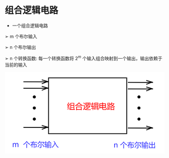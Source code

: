 # 组合逻辑电路

- 一个组合逻辑电路 

➢ m 个布尔输入 

➢ n 个布尔输出 

➢ n 个转换函数: 每一个转换函数将 $2^m$ 个输入组合映射到一个输出，输出依赖于当前的输入

![image-20230604171640319](组合逻辑电路.assets/image-20230604171640319.png)

